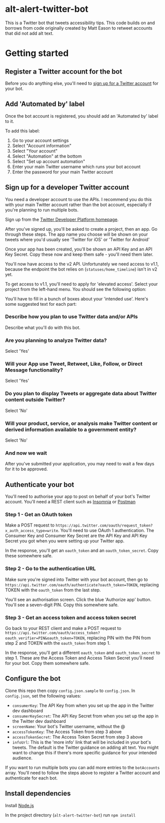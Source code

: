 # alt-alert-twitter-bot
This is a Twitter bot that tweets accessibility tips. This code builds on and borrows from code originally created by Matt Eason to retweet accounts that did not add alt text.

# Getting started

## Register a Twitter account for the bot
Before you do anything else, you'll need to [sign up for a Twitter account](https://twitter.com/i/flow/signup) for your bot.

## Add 'Automated by' label
Once the bot account is registered, you should add an 'Automated by' label to it.

To add this label:

1. Go to your account settings
2. Select "Account information"
3. Select "Your account"
4. Select "Automation" at the bottom
5. Select "Set up account automation"
6. Enter your main Twitter username which runs your bot account
7. Enter the password for your main Twitter account

## Sign up for a developer Twitter account
You need a developer account to use the APIs. I recommend you do this with your main Twitter account rather than the bot account, especially if you're
planning to run multiple bots.

Sign up from the [Twitter Developer Platform homepage](https://developer.twitter.com).

After you've signed up, you'll be asked to create a project, then an app. Go through these steps. 
The app name you choose will be shown on your tweets where you'd usually see 'Twitter for iOS' or 'Twitter for Android'

Once your app has been created, you'll be shown an API Key and an API Key Secret. Copy these now and keep them safe - you'll need them later.

You'll now have access to the v2 API. Unfortunately we need access to v1.1, because the endpoint the bot relies on 
(`statuses/home_timeline`) isn't in v2 yet.

To get access to v1.1, you'll need to apply for 'elevated access'. Select your project from the left-hand menu. You should see the following option:

You'll have to fill in a bunch of boxes about your 'intended use'. Here's some suggested text for each part:

### Describe how you plan to use Twitter data and/or APIs
Describe what you'll do with this bot.

### Are you planning to analyze Twitter data?

Select 'Yes'



### Will your App use Tweet, Retweet, Like, Follow, or Direct Message functionality?

Select 'Yes'

### Do you plan to display Tweets or aggregate data about Twitter content outside Twitter?

Select 'No'

### Will your product, service, or analysis make Twitter content or derived information available to a government entity?

Select 'No'

### And now we wait
After you've submitted your application, you may need to wait a few days for it to be approved.

## Authenticate your bot
You'll need to authorise your app to post on behalf of your bot's Twitter account. 
You'll need a REST client such as [Insomnia](https://insomnia.rest/) or [Postman](https://www.postman.com/)

### Step 1 - Get an OAuth token

Make a POST request to `https://api.twitter.com/oauth/request_token?x_auth_access_type=write`. You'll need to use OAuth 1 authentication. 
The Consumer Key and Consumer Key Secret are the API Key and API Key Secret you got when you were setting up your Twitter app.


In the response, you'll get an `oauth_token` and an `oauth_token_secret`. Copy these somewhere safe.

### Step 2 - Go to the authentication URL

Make sure you're signed into Twitter with your bot account, then go to `https://api.twitter.com/oauth/authenticate?oauth_token=TOKEN`, replacing TOKEN with 
the `oauth_token` from the last step.

You'll see an authorisation screen. Click the blue 'Authorize app' button. You'll see a seven-digit PIN. Copy this somewhere safe.

### Step 3 - Get an access token and access token secret

Go back to your REST client and make a POST request to `https://api.twitter.com/oauth/access_token?oauth_verifier=PIN&oauth_token=TOKEN`,
replacing PIN with the PIN from step 2 and TOKEN with the `oauth_token` from step 1.

In the response, you'll get a different `oauth_token` and `oauth_token_secret` to step 1. 
These are the Access Token and Access Token Secret you'll need for your bot. Copy them somewhere safe.

## Configure the bot
Clone this repo then copy `config.json.sample` to `config.json`. In `config.json`, set the following values:

- `consumerKey`: The API Key from when you set up the app in the Twitter dev dashboard
- `consumerKeySecret`: The API Key Secret from when you set up the app in the Twitter dev dashboard
- `screenName`: Your bot's Twitter username, without the @
- `accessTokenKey`: The Access Token from step 3 above
- `accessTokenSecret`: The Access Token Secret from step 3 above
- `infoUrl`: This is the 'more info' link that will be included in your bot's tweets. The default is the Twitter guidance on adding alt text.
You might want to change this if there's more specific guidance for your intended audience.

If you want to run multiple bots you can add more entries to the `botAccounts` array. You'll need to follow the steps above to register a 
Twitter account and authenticate for each bot.

## Install dependencies
Install [Node.js](https://nodejs.org/en/)

In the project directory (`alt-alert-twitter-bot`) run `npm install`
